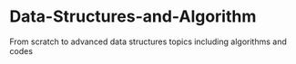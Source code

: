 # Data-Structures-and-Algorithm
From scratch to advanced data structures topics including algorithms and codes
